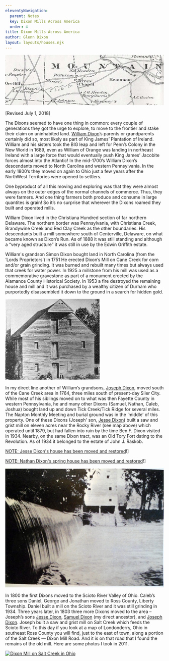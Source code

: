 ```yaml
---
eleventyNavigation:
  parent: Notes
  key: Dixon Mills Across America
  order: 4
title: Dixon Mills Across America
author: Glenn Dixon
layout: layouts/houses.njk
---
```

![cropped map of the Tick Creek area in Chatham County, North Carolina](/img/tick-creek.png)

[Revised July 1, 2018]

The Dixons seemed to have one thing in common: every couple of generations they got the urge to explore, to move to the frontier and stake their claim on uninhabited land. [William Dixon][1]’s parents or grandparents certainly did so, most likely as part of King James’ Plantation of Ireland. William and his sisters took the BIG leap and left for Penn’s Colony in the New World in 1689, even as William of Orange was landing in northeast Ireland with a large force that would eventually push King James’ Jacobite forces almost into the Atlantic! In the mid-1700’s William Dixon’s descendants moved to North Carolina and western Pennsylvania. In the early 1800’s they moved on again to Ohio just a few years after the NorthWest Territories were opened to settlers.

One byproduct of all this moving and exploring was that they were almost always on the outer edges of the normal channels of commerce. Thus, they were farmers. And one thing farmers both produce and consume in large quantites is grain! So it’s no surprise that wherever the Dixons roamed they built and operated mills.

William Dixon lived in the Christiana Hundred section of far northern Delaware. The northern border was Pennsylvania, with Christiana Creek, Brandywine Creek and Red Clay Creek as the other boundaries. His descendants built a mill somewhere south of Centerville, Delaware, on what became known as Dixon’s Run. As of 1888 it was still standing and although a “very aged structure” it was still in use by the Edwin Griffith estate.

William's grandson Simon Dixon bought land in North Carolina (from the ‘Lords Proprietors’) in 1751 He erected Dixon’s Mill on Cane Creek for corn and/or grain grinding. It was burned and rebuilt many times but always used that creek for water power. In 1925 a millstone from his mill was used as a commemorative gravestone as part of a monument erected by the Alamance County Historical Society. In 1953 a fire destroyed the remaining house and mill and it was purchased by a wealthy citizen of Durham who purportedly disassembled it down to the ground in a search for hidden gold.

![Simon Dixon Mill on Cane Creek -- Chatham County, North Carolina](/img/simon-dixon-mill.jpg)

In my direct line another of William’s grandsons, [Joseph Dixon][2], moved south of the Cane Creek area in 1764, three miles south of present-day Siler City. While most of his siblings moved on to what was then Fayette County in western Pennsylvania, he and many other Dixons (Samuel, Nathan, Caleb, Joshua) bought land up and down Tick Creek/Tick Ridge for several miles. The Napton Monthly Meeting and burial ground was in the ‘middle’ of this property. One of these Dixons (Joseph' son, [Jesse Dixon][3]) built a saw and grist mill on eleven acres near the Rocky River (see map above) which operated until 1879, but had fallen into ruin by the time Ben F. Dixon visited in 1934. Nearby, on the same Dixon tract, was an Old Tory Fort dating to the Revolution. As of 1934 it belonged to the estate of John J. Raskob.

[NOTE: Jesse Dixon's house has been moved and restored][4]!]

[NOTE: Nathan Dixon's spring house has been moved and restored][5]!]

![Dixon Mill -- Salt Creek -- Ross County, Ohio -- photo taken 1908](/img/dixon-mill-1908.jpg)

In 1800 the first Dixons moved to the Scioto River Valley of Ohio. Caleb’s three sons Daniel, George and Jonathan moved to Ross County, Liberty Township. Daniel built a mill on the Scioto River and it was still grinding in 1934. Three years later, in 1803 three more Dixons moved to the area – Joseph’s sons [Jesse Dixon][3], [Samuel Dixon][6] (my direct ancestor), and [Joseph Dixon][7]. Joseph built a saw and grist mill on Salt Creek which feeds the Scioto River. To this day if you look at a map of Londonderry, Ohio in southeast Ross County you will find, just to the east of town, along a portion of the Salt Creek — Dixon Mill Road. And it is on that road that I found the remains of the old mill. Here are some photos I took in 2011.

<a data-flickr-embed="true" data-header="true" data-footer="true"  href="https://www.flickr.com/photos/djtrashy/albums/72157653247461589" title="Ohio - Salt Creek - Dixon Mill"><img src="https://live.staticflickr.com/8879/17620816383_7192292085_b.jpg" width="1024" height="768" alt="Dixon Mill on Salt Creek in Ohio"></a><script async src="//embedr.flickr.com/assets/client-code.js" charset="utf-8"></script>

 [1]: https://www.wikitree.com/wiki/Dixon-357
 [2]: https://www.wikitree.com/wiki/Dixon-1123
 [3]: https://www.wikitree.com/wiki/Dixon-1124
 [4]: http://pattersonhistoryproject.com/www.pattersonhistoryproject.com/Jesse_Dixon.html
 [5]: http://pattersonhistoryproject.com/www.pattersonhistoryproject.com/Nathan_Dixon.html
 [6]: https://www.wikitree.com/wiki/Dixon-1106
 [7]: https://www.wikitree.com/wiki/Dixon-1125